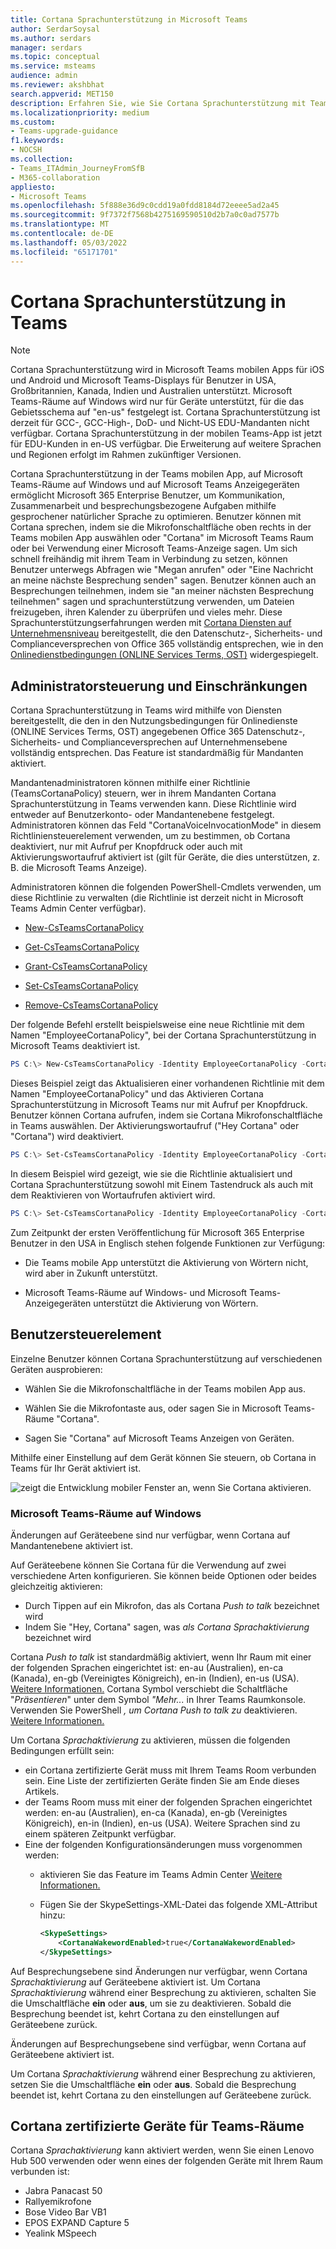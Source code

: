 ```yaml
---
title: Cortana Sprachunterstützung in Microsoft Teams
author: SerdarSoysal
ms.author: serdars
manager: serdars
ms.topic: conceptual
ms.service: msteams
audience: admin
ms.reviewer: akshbhat
search.appverid: MET150
description: Erfahren Sie, wie Sie Cortana Sprachunterstützung mit Teams
ms.localizationpriority: medium
ms.custom:
- Teams-upgrade-guidance
f1.keywords:
- NOCSH
ms.collection:
- Teams_ITAdmin_JourneyFromSfB
- M365-collaboration
appliesto:
- Microsoft Teams
ms.openlocfilehash: 5f888e36d9c0cdd19a0fdd8184d72eeee5ad2a45
ms.sourcegitcommit: 9f7372f7568b4275169590510d2b7a0c0ad7577b
ms.translationtype: MT
ms.contentlocale: de-DE
ms.lasthandoff: 05/03/2022
ms.locfileid: "65171701"
---
```

# <a name="cortana-voice-assistance-in-teams"></a>Cortana Sprachunterstützung in Teams

> [!Note]
> Cortana Sprachunterstützung wird in Microsoft Teams mobilen Apps für iOS und Android und Microsoft Teams-Displays für Benutzer in USA, Großbritannien, Kanada, Indien und Australien unterstützt. Microsoft Teams-Räume auf Windows wird nur für Geräte unterstützt, für die das Gebietsschema auf "en-us" festgelegt ist. Cortana Sprachunterstützung ist derzeit für GCC-, GCC-High-, DoD- und Nicht-US EDU-Mandanten nicht verfügbar. Cortana Sprachunterstützung in der mobilen Teams-App ist jetzt für EDU-Kunden in en-US verfügbar. Die Erweiterung auf weitere Sprachen und Regionen erfolgt im Rahmen zukünftiger Versionen.


Cortana Sprachunterstützung in der Teams mobilen App, auf Microsoft Teams-Räume auf Windows und auf Microsoft Teams Anzeigegeräten ermöglicht Microsoft 365 Enterprise  Benutzer, um Kommunikation, Zusammenarbeit und besprechungsbezogene Aufgaben mithilfe gesprochener natürlicher Sprache zu optimieren. Benutzer können mit Cortana sprechen, indem sie die Mikrofonschaltfläche oben rechts in der Teams mobilen App auswählen oder "Cortana" im Microsoft Teams Raum oder bei Verwendung einer Microsoft Teams-Anzeige sagen. Um sich schnell freihändig mit ihrem Team in Verbindung zu setzen, können Benutzer unterwegs Abfragen wie "Megan anrufen" oder "Eine Nachricht an meine nächste Besprechung senden" sagen. Benutzer können auch an Besprechungen teilnehmen, indem sie "an meiner nächsten Besprechung teilnehmen" sagen und sprachunterstützung verwenden, um Dateien freizugeben, ihren Kalender zu überprüfen und vieles mehr. Diese Sprachunterstützungserfahrungen werden mit [Cortana Diensten auf Unternehmensniveau](/microsoft-365/admin/misc/cortana-integration?view=o365-worldwide) bereitgestellt, die den Datenschutz-, Sicherheits- und Complianceversprechen von Office 365 vollständig entsprechen, wie in den [Onlinedienstbedingungen (ONLINE Services Terms, OST)](https://www.microsoft.com/licensing/product-licensing/products?rtc=1) widergespiegelt.

## <a name="admin-control-and-limitations"></a>Administratorsteuerung und Einschränkungen

Cortana Sprachunterstützung in Teams wird mithilfe von Diensten bereitgestellt, die den in den Nutzungsbedingungen für Onlinedienste (ONLINE Services Terms, OST) angegebenen Office 365 Datenschutz-, Sicherheits- und Complianceversprechen auf Unternehmensebene vollständig entsprechen. Das Feature ist standardmäßig für Mandanten aktiviert.

Mandantenadministratoren können mithilfe einer Richtlinie (TeamsCortanaPolicy) steuern, wer in ihrem Mandanten Cortana Sprachunterstützung in Teams verwenden kann. Diese Richtlinie wird entweder auf Benutzerkonto- oder Mandantenebene festgelegt. Administratoren können das Feld "CortanaVoiceInvocationMode" in diesem Richtliniensteuerelement verwenden, um zu bestimmen, ob Cortana deaktiviert, nur mit Aufruf per Knopfdruck oder auch mit Aktivierungswortaufruf aktiviert ist (gilt für Geräte, die dies unterstützen, z. B. die Microsoft Teams Anzeige).

Administratoren können die folgenden PowerShell-Cmdlets verwenden, um diese Richtlinie zu verwalten (die Richtlinie ist derzeit nicht in Microsoft Teams Admin Center verfügbar).

- [New-CsTeamsCortanaPolicy](/powershell/module/skype/New-CsTeamsCortanaPolicy)

- [Get-CsTeamsCortanaPolicy](/powershell/module/skype/Get-CsTeamsCortanaPolicy)

- [Grant-CsTeamsCortanaPolicy](/powershell/module/skype/Grant-CsTeamsCortanaPolicy)

- [Set-CsTeamsCortanaPolicy](/powershell/module/skype/Set-CsTeamsCortanaPolicy)

- [Remove-CsTeamsCortanaPolicy](/powershell/module/skype/Remove-CsTeamsCortanaPolicy)

Der folgende Befehl erstellt beispielsweise eine neue Richtlinie mit dem Namen "EmployeeCortanaPolicy", bei der Cortana Sprachunterstützung in Microsoft Teams deaktiviert ist.  

```PowerShell
PS C:\> New-CsTeamsCortanaPolicy -Identity EmployeeCortanaPolicy -CortanaVoiceInvocationMode Disabled
```

Dieses Beispiel zeigt das Aktualisieren einer vorhandenen Richtlinie mit dem Namen "EmployeeCortanaPolicy" und das Aktivieren Cortana Sprachunterstützung in Microsoft Teams nur mit Aufruf per Knopfdruck. Benutzer können Cortana aufrufen, indem sie Cortana Mikrofonschaltfläche in Teams auswählen. Der Aktivierungswortaufruf ("Hey Cortana" oder "Cortana") wird deaktiviert.  

```PowerShell
PS C:\> Set-CsTeamsCortanaPolicy -Identity EmployeeCortanaPolicy -CortanaVoiceInvocationMode PushToTalkUserOverride
```

In diesem Beispiel wird gezeigt, wie sie die Richtlinie aktualisiert und Cortana Sprachunterstützung sowohl mit Einem Tastendruck als auch mit dem Reaktivieren von Wortaufrufen aktiviert wird.

```PowerShell
PS C:\> Set-CsTeamsCortanaPolicy -Identity EmployeeCortanaPolicy -CortanaVoiceInvocationMode WakeWordPushToTalkUserOverride
```

Zum Zeitpunkt der ersten Veröffentlichung für Microsoft 365 Enterprise Benutzer in den USA in Englisch stehen folgende Funktionen zur Verfügung:

- Die Teams mobile App unterstützt die Aktivierung von Wörtern nicht, wird aber in Zukunft unterstützt.  

- Microsoft Teams-Räume auf Windows- und Microsoft Teams-Anzeigegeräten unterstützt die Aktivierung von Wörtern.

## <a name="user-control"></a>Benutzersteuerelement

Einzelne Benutzer können Cortana Sprachunterstützung auf verschiedenen Geräten ausprobieren:

- Wählen Sie die Mikrofonschaltfläche in der Teams mobilen App aus.

- Wählen Sie die Mikrofontaste aus, oder sagen Sie in Microsoft Teams-Räume "Cortana".

- Sagen Sie "Cortana" auf Microsoft Teams Anzeigen von Geräten.

Mithilfe einer Einstellung auf dem Gerät können Sie steuern, ob Cortana in Teams für Ihr Gerät aktiviert ist.

![zeigt die Entwicklung mobiler Fenster an, wenn Sie Cortana aktivieren.](media/cortana-mobile-sequence.png)

### <a name="microsoft-teams-rooms-on-windows"></a>Microsoft Teams-Räume auf Windows

Änderungen auf Geräteebene sind nur verfügbar, wenn Cortana auf Mandantenebene aktiviert ist. 

Auf Geräteebene können Sie Cortana für die Verwendung auf zwei verschiedene Arten konfigurieren. Sie können beide Optionen oder beides gleichzeitig aktivieren: 
- Durch Tippen auf ein Mikrofon, das als Cortana _Push to talk_ bezeichnet wird
- Indem Sie "Hey, Cortana" sagen, was _als Cortana Sprachaktivierung_ bezeichnet wird

Cortana _Push to talk_ ist standardmäßig aktiviert, wenn Ihr Raum mit einer der folgenden Sprachen eingerichtet ist: en-au (Australien), en-ca (Kanada), en-gb (Vereinigtes Königreich), en-in (Indien), en-us (USA). [Weitere Informationen.](/MicrosoftTeams/rooms/console#to-apply-your-desired-language) Cortana Symbol verschiebt die Schaltfläche "_Präsentieren_" unter dem Symbol _"Mehr..._ in Ihrer Teams Raumkonsole. Verwenden Sie PowerShell _, um Cortana Push to talk zu_ deaktivieren.[ Weitere Informationen.](/powershell/module/skype/new-csteamscortanapolicy?view=skype-ps#example-1)

Um Cortana _Sprachaktivierung_ zu aktivieren, müssen die folgenden Bedingungen erfüllt sein:
- ein Cortana zertifizierte Gerät muss mit Ihrem Teams Room verbunden sein. Eine Liste der zertifizierten Geräte finden Sie am Ende dieses Artikels.
- der Teams Room muss mit einer der folgenden Sprachen eingerichtet werden: en-au (Australien), en-ca (Kanada), en-gb (Vereinigtes Königreich), en-in (Indien), en-us (USA). Weitere Sprachen sind zu einem späteren Zeitpunkt verfügbar.
- Eine der folgenden Konfigurationsänderungen muss vorgenommen werden:
  - aktivieren Sie das Feature im Teams Admin Center [Weitere Informationen.](/microsoftteams/rooms/rooms-manage)
  - Fügen Sie der SkypeSettings-XML-Datei das folgende XML-Attribut hinzu:

    ```xml
    <SkypeSettings>  
        <CortanaWakewordEnabled>true</CortanaWakewordEnabled>  
    </SkypeSettings> 
    ```
    
Auf Besprechungsebene sind Änderungen nur verfügbar, wenn Cortana _Sprachaktivierung_ auf Geräteebene aktiviert ist.  Um Cortana _Sprachaktivierung_ während einer Besprechung zu aktivieren, schalten Sie die Umschaltfläche **ein** oder **aus**, um sie zu deaktivieren. Sobald die Besprechung beendet ist, kehrt Cortana zu den einstellungen auf Geräteebene zurück.


Änderungen auf Besprechungsebene sind verfügbar, wenn Cortana auf Geräteebene aktiviert ist.

Um Cortana _Sprachaktivierung_ während einer Besprechung zu aktivieren, setzen Sie die Umschaltfläche **ein** oder **aus**. Sobald die Besprechung beendet ist, kehrt Cortana zu den einstellungen auf Geräteebene zurück.


## <a name="cortana-certified-devices-for-teams-rooms"></a>Cortana zertifizierte Geräte für Teams-Räume
Cortana _Sprachaktivierung_ kann aktiviert werden, wenn Sie einen Lenovo Hub 500 verwenden oder wenn eines der folgenden Geräte mit Ihrem Raum verbunden ist:
- Jabra Panacast 50 
- Rallyemikrofone
- Bose Video Bar VB1
- EPOS EXPAND Capture 5
- Yealink MSpeech  

